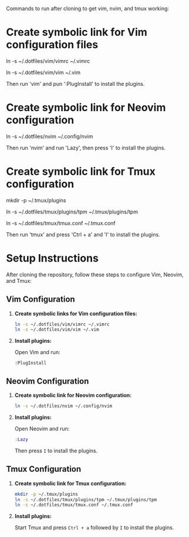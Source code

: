 Commands to run after cloning to get vim, nvim, and tmux working:


# Create symbolic link for Vim configuration files
ln -s ~/.dotfiles/vim/vimrc ~/.vimrc

ln -s ~/.dotfiles/vim/vim ~/.vim

Then run 'vim' and pun ':PlugInstall' to install the plugins.


# Create symbolic link for Neovim configuration
ln -s ~/.dotfiles/nvim ~/.config/nvim

Then run 'nvim' and run 'Lazy', then press 'I' to install the plugins.


# Create symbolic link for Tmux configuration
mkdir -p ~/.tmux/plugins

ln -s ~/.dotfiles/tmux/plugins/tpm ~/.tmux/plugins/tpm

ln -s ~/.dotfiles/tmux/tmux.conf ~/.tmux.conf

Then run 'tmux' and press 'Ctrl + a' and 'I' to install the plugins.



# Setup Instructions

After cloning the repository, follow these steps to configure Vim, Neovim, and Tmux:

## Vim Configuration

1. **Create symbolic links for Vim configuration files:**

    ```sh
    ln -s ~/.dotfiles/vim/vimrc ~/.vimrc
    ln -s ~/.dotfiles/vim/vim ~/.vim
    ```

2. **Install plugins:**

    Open Vim and run:

    ```vim
    :PlugInstall
    ```

## Neovim Configuration

1. **Create symbolic link for Neovim configuration:**

    ```sh
    ln -s ~/.dotfiles/nvim ~/.config/nvim
    ```

2. **Install plugins:**

    Open Neovim and run:

    ```lua
    :Lazy
    ```

    Then press `I` to install the plugins.

## Tmux Configuration

1. **Create symbolic link for Tmux configuration:**

    ```sh
    mkdir -p ~/.tmux/plugins
    ln -s ~/.dotfiles/tmux/plugins/tpm ~/.tmux/plugins/tpm
    ln -s ~/.dotfiles/tmux/tmux.conf ~/.tmux.conf
    ```

2. **Install plugins:**

    Start Tmux and press `Ctrl + a` followed by `I` to install the plugins.
